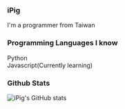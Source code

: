 ### iPig
I'm a programmer from Taiwan   
### Programming Languages I know
Python   
Javascript(Currently learning)
### Github Stats
![iPig's GitHub stats](https://github-readme-stats.vercel.app/api?username=ipigtw&show_icons=true&theme=dark)
